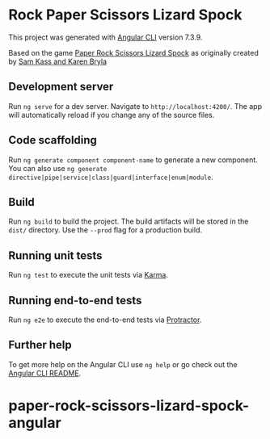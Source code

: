 # Rock Paper Scissors Lizard Spock

This project was generated with [Angular CLI](https://github.com/angular/angular-cli) version 7.3.9.

Based on the game [Paper Rock Scissors Lizard Spock](https://en.wikipedia.org/wiki/Rock%E2%80%93paper%E2%80%93scissors#Additional_weapons) as originally created by [Sam Kass and Karen Bryla](http://www.samkass.com/theories/RPSSL.html)

## Development server

Run `ng serve` for a dev server. Navigate to `http://localhost:4200/`. The app will automatically reload if you change any of the source files.

## Code scaffolding

Run `ng generate component component-name` to generate a new component. You can also use `ng generate directive|pipe|service|class|guard|interface|enum|module`.

## Build

Run `ng build` to build the project. The build artifacts will be stored in the `dist/` directory. Use the `--prod` flag for a production build.

## Running unit tests

Run `ng test` to execute the unit tests via [Karma](https://karma-runner.github.io).

## Running end-to-end tests

Run `ng e2e` to execute the end-to-end tests via [Protractor](http://www.protractortest.org/).

## Further help

To get more help on the Angular CLI use `ng help` or go check out the [Angular CLI README](https://github.com/angular/angular-cli/blob/master/README.md).

# paper-rock-scissors-lizard-spock-angular
